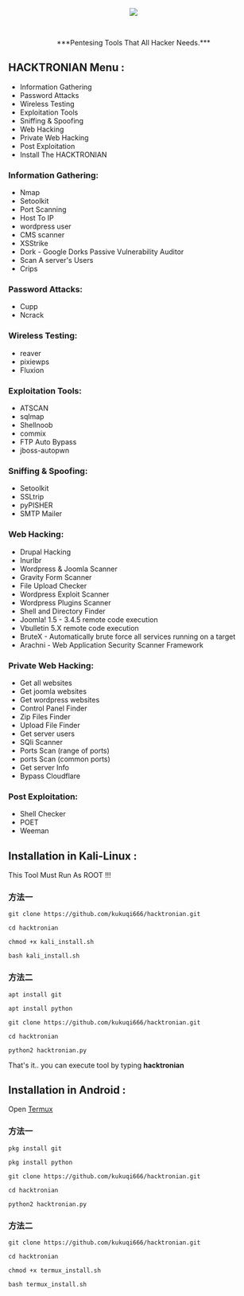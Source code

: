 <p align="center"><img src="https://github.com/thehackingsage/hacktonian/blob/master/logo.png?raw=true" /></p>
<br>
<p align="center">***Pentesing Tools That All Hacker Needs.***</p>

## HACKTRONIAN Menu :

- Information Gathering
- Password Attacks
- Wireless Testing
- Exploitation Tools
- Sniffing & Spoofing
- Web Hacking
- Private Web Hacking
- Post Exploitation
- Install The HACKTRONIAN

### Information Gathering:

- Nmap
- Setoolkit
- Port Scanning
- Host To IP
- wordpress user
- CMS scanner
- XSStrike
- Dork - Google Dorks Passive Vulnerability Auditor
- Scan A server's Users
- Crips

### Password Attacks:

- Cupp
- Ncrack

### Wireless Testing:

- reaver
- pixiewps
- Fluxion

### Exploitation Tools:

- ATSCAN
- sqlmap
- Shellnoob
- commix
- FTP Auto Bypass
- jboss-autopwn

### Sniffing & Spoofing:

- Setoolkit
- SSLtrip
- pyPISHER
- SMTP Mailer

### Web Hacking:

- Drupal Hacking
- Inurlbr
- Wordpress & Joomla Scanner
- Gravity Form Scanner
- File Upload Checker
- Wordpress Exploit Scanner
- Wordpress Plugins Scanner
- Shell and Directory Finder
- Joomla! 1.5 - 3.4.5 remote code execution
- Vbulletin 5.X remote code execution
- BruteX - Automatically brute force all services running on a target
- Arachni - Web Application Security Scanner Framework

### Private Web Hacking:

- Get all websites
- Get joomla websites
- Get wordpress websites
- Control Panel Finder
- Zip Files Finder
- Upload File Finder
- Get server users
- SQli Scanner
- Ports Scan (range of ports)
- ports Scan (common ports)
- Get server Info
- Bypass Cloudflare

### Post Exploitation:

- Shell Checker
- POET
- Weeman

## Installation in Kali-Linux :

This Tool Must Run As ROOT !!!

### 方法一

```git clone https://github.com/kukuqi666/hacktronian.git```

```cd hacktronian```

```chmod +x kali_install.sh```

```bash kali_install.sh```

### 方法二

```apt install git```

```apt install python```

```git clone https://github.com/kukuqi666/hacktronian.git```

```cd hacktronian```

```python2 hacktronian.py```


That's it.. you can execute tool by typing **hacktronian**

## Installation in Android :

Open [Termux](https://play.google.com/store/apps/details?id=com.termux)

### 方法一

```pkg install git```

```pkg install python```

```git clone https://github.com/kukuqi666/hacktronian.git```

```cd hacktronian```

```python2 hacktronian.py```

### 方法二

```git clone https://github.com/kukuqi666/hacktronian.git```

```cd hacktronian```

```chmod +x termux_install.sh```

```bash termux_install.sh```